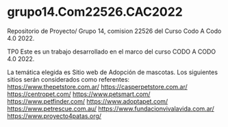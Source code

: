 # grupo14.Com22526.CAC2022
Repositorio de  Proyecto/ Grupo 14, comision 22526 del Curso Codo A Codo 4.0 2022.


TP0
Este es un trabajo desarrollado en el marco del curso CODO A CODO 4.0 2022.

La temática elegida es Sitio web de Adopción de mascotas.
Los siguientes sitios serán considerados como referentes:
https://www.thepetstore.com.ar/
https://casperpetstore.com.ar/
https://centropet.com/
https://www.petsmart.com/
https://www.petfinder.com/
https://www.adoptapet.com/
https://www.petrescue.com.au/
https://www.fundacionvivalavida.com.ar/
https://www.proyecto4patas.org/

